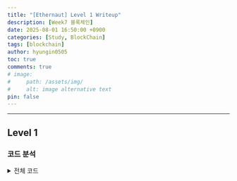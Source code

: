 ```yaml
---
title: "[Ethernaut] Level 1 Writeup"
description: [Week7 블록체인]
date: 2025-08-01 16:50:00 +0900
categories: [Study, BlockChain]
tags: [blockchain]
author: hyungin0505
toc: true
comments: true
# image:
#     path: /assets/img/
#     alt: image alternative text
pin: false
---
```


---

## Level 1

### 코드 분석

<details markdown="1">

<summary>전체 코드</summary>
```solidity
// SPDX-License-Identifier: MIT
pragma solidity ^0.8.0;

contract Fallback {
    mapping(address => uint256) public contributions;
    address public owner;

    constructor() {
        owner = msg.sender;
        contributions[msg.sender] = 1000 * (1 ether);
    }

    modifier onlyOwner() {
        require(msg.sender == owner, "caller is not the owner");
        _;
    }

    function contribute() public payable {
        require(msg.value < 0.001 ether);
        contributions[msg.sender] += msg.value;
        if (contributions[msg.sender] > contributions[owner]) {
            owner = msg.sender;
        }
    }

    function getContribution() public view returns (uint256) {
        return contributions[msg.sender];
    }

    function withdraw() public onlyOwner {
        payable(owner).transfer(address(this).balance);
    }

    receive() external payable {
        require(msg.value > 0 && contributions[msg.sender] > 0);
        owner = msg.sender;
    }
}
```
</details>

우리는 컨트랙트 소유자의 권한을 탈취하고 소유자의 돈을 0이더로 만들어야 한다  
<br>

---

```solidity
constructor() {
    owner = msg.sender;
    contributions[msg.sender] = 1000 * (1 ether);
}
```
`constructor()`는 컨트랙트가 블록체인 상에 배포될 때 호출된다  
즉, 컨트랙트가 배포되면 `owner`는 컨트랙트 생성자로 설정되고 `owner`의 `contributions` 값은 1000 이더로 설정된다  
<br>

---

```solidity
function contribute() public payable {
    require(msg.value < 0.001 ether);
    contributions[msg.sender] += msg.value;
    if (contributions[msg.sender] > contributions[owner]) {
        owner = msg.sender;
    }
}
```

`contribute()` 메소드를 사용하여 호출자의 `contributions` 값에 `value` 만큼 이더를 추가할 수 있다  

다만, 0.001 이더 이상의 `value`는 추가하지 못한다  

호출자의 `contributions` 값이 `owner`보다 많아지면 `owner` 권한 탈취가 가능하다  

하지만, 0.001보다 작은 값으로 1000을 뛰어넘기 위해서는 수많은 트랜잭션이 이루어져야 하기에 다른 방법을 찾아보는 것이 낫다..  
<br>

---

```solidity
receive() external payable {
    require(msg.value > 0 && contributions[msg.sender] > 0);
    owner = msg.sender;
}
```

`receive()`는 이더를 받으면 호출된다  
이때 `value`가 0보다 크고 호출자의 `contributions`가 0보다 크다면 `owner`가 호출자로 변경된다  

`external`이기에 `contribute` 등 내부 컨트랙트로는 작동하지 않고 외부에서 해당 컨트랙트로 송금을 해야 한다  

조건을 맞추고 외부에서 해당 컨트랙트로 송금을 하면 `owner`를 탈취할 수 있을 것으로 보인다  
<br>

---

```solidity
function withdraw() public onlyOwner {
    payable(owner).transfer(address(this).balance);
}
```

출금하는 메소드 `withdraw()`를 사용해서 돈을 0으로 만들어버리면 될 것 같다  
<br>

---

### 풀이

1. `contribute()`를 사용해 0.001보다 작은 0.0001 만큼의 이더를 송금하여 `contributions`에 기록한다  
2. 외부에서 트랜잭션 요청을 통하여 `receive()`를 호출한다  
3. `withdraw()` 메소드로 돈을 0원으로 만든다

<br>

---

![Image](/assets/img/250801_0/1.png)

보낼 때 `value`를 `wei` 단위로 사용해야 한다  
이더 단위를 wei로 바꾸는 명령어는 `help()`에서 확인할 수 있다  

> Solidity에서 `ether` 등은 문법적인 편의를 위한 것일 뿐 컴파일 이후에는 모두 `uint 256 wei`로 처리된다  
> EVM은 부동소수점이 없기 때문에 소수점 사용이 불가능하다 
> 따라서 `wei`로 환산된 정수를 사용해야 한다  
{: .prompt-info}

<br>

---

![Image](/assets/img/250801_0/2.png)

`owner` 따고 `withdraw()`로 돈까지 모두 빼고 Submit instance 누르면 통과된다  

